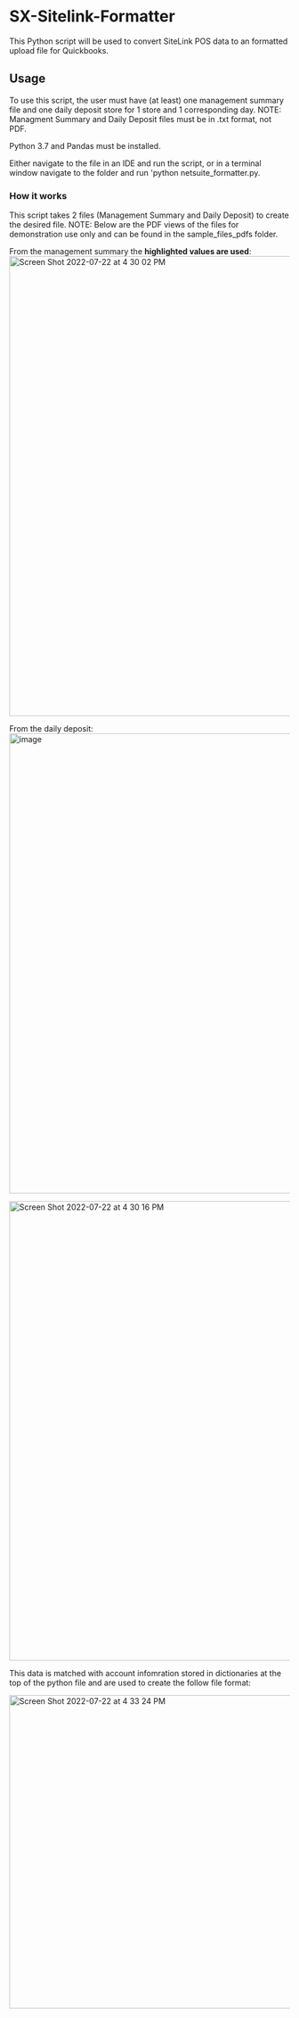 # SX-Sitelink-Formatter
This Python script will be used to convert SiteLink POS data to an formatted upload file for Quickbooks.

## Usage
To use this script, the user must have (at least) one management summary file and one daily deposit store for 1 store and 1 corresponding day. 
NOTE: Managment Summary and Daily Deposit files must be in .txt format, not PDF.

Python 3.7 and Pandas must be installed. 

Either navigate to the file in an IDE and run the script, or in a terminal window navigate to the folder and run 'python netsuite_formatter.py.

### How it works
This script takes 2 files (Management Summary and Daily Deposit) to create the desired file. 
NOTE: Below are the PDF views of the files for demonstration use only and can be found in the sample_files_pdfs folder.

From the management summary the **highlighted values are used**: 
<img width="825" alt="Screen Shot 2022-07-22 at 4 30 02 PM" src="https://user-images.githubusercontent.com/10816901/180557423-eb90dea6-c2ea-4b0e-91aa-8af10238ca83.png">

From the daily deposit: 
<img width="825" alt="image" src="https://user-images.githubusercontent.com/10816901/180558118-cd66faa2-331c-43b2-87b8-dca250599d27.png">

<img width="824" alt="Screen Shot 2022-07-22 at 4 30 16 PM" src="https://user-images.githubusercontent.com/10816901/180558326-04d2b7d7-486f-4d82-8b00-388fe0e97a8b.png">

This data is matched with account infomration stored in dictionaries at the top of the python file and are used to create the follow file format: 

<img width="562" alt="Screen Shot 2022-07-22 at 4 33 24 PM" src="https://user-images.githubusercontent.com/10816901/180559075-1f1a3f77-dbea-41fb-b5eb-4afee108a0b6.png">
